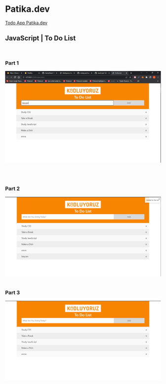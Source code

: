 # Patika.dev

<a href="https://todoappatika.netlify.app/" target="_blank">Todo App Patika.dev</a>

## JavaScript | To Do List

<br>

### Part 1

<img src= "./img/1.png">

<br><br>


### Part 2

<img src= "./img/2.png">

<br>
<br>

### Part 3

<img src= "./img/3.png">
